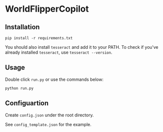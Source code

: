 # WorldFlipperCopilot

## Installation

```
pip install -r requirements.txt
```

You should also install `tesseract` and add it to your PATH. To check if you've already installed `tesseract`, use `tesseract --version`.

## Usage

Double click `run.py` or use the commands below:

```
python run.py
```

## Configuartion

Create `config.json` under the root directory.

See `config_template.json` for the example.